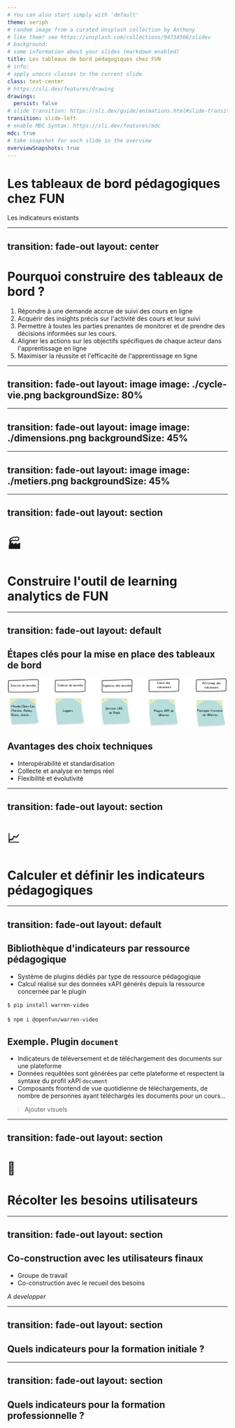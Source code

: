 ```yaml
---
# You can also start simply with 'default'
theme: seriph
# random image from a curated Unsplash collection by Anthony
# like them? see https://unsplash.com/collections/94734566/slidev
# background:
# some information about your slides (markdown enabled)
title: Les tableaux de bord pédagogiques chez FUN
# info: 
# apply unocss classes to the current slide
class: text-center
# https://sli.dev/features/drawing
drawings:
  persist: false
# slide transition: https://sli.dev/guide/animations.html#slide-transitions
transition: slide-left
# enable MDC Syntax: https://sli.dev/features/mdc
mdc: true
# take snapshot for each slide in the overview
overviewSnapshots: true
---
```


# Les tableaux de bord pédagogiques chez FUN

Les indicateurs existants

<div class="abs-br m-6 flex gap-2">
  <a href="https://github.com/slidevjs/slidev" target="_blank" alt="GitHub" title="Open in GitHub"
    class="text-xl slidev-icon-btn opacity-50 !border-none !hover:text-white">
    <carbon-logo-github />
  </a>
</div>

---
transition: fade-out
layout: center
---

# Pourquoi construire des tableaux de bord ?

1. Répondre à une demande accrue de suivi des cours en ligne
2. Acquérir des insights précis sur l'activité des cours et leur suivi
3. Permettre à toutes les parties prenantes de monitorer et de prendre des décisions
   informées sur les cours.
4. Aligner les actions sur les objectifs spécifiques de chaque acteur dans
   l'apprentissage en ligne
5. Maximiser la réussite et l'efficacité de l'apprentissage en ligne

<!-- Objectif: Présenter les indicateurs que FUN propose aujourd'hui dans ses différentes
activités

1. Pourquoi FUN propose ces indicateurs là ?
Car ils répondent au besoin des utilisateurs de la plateforme

2. Pourquoi répondent-ils au besoin des utilisateurs ? 
Car les utilisateurs veulent connaître ses informations sur l'activité des cours

3. Pourquoi les utilisateurs veulent connaitre des infos sur l'activité des
   cours ? 
    a. Car en tant qu'apprenant, on veut savoir où on en est
    b. Car en tant qu'enseignant, on veut savoir ce qu'apprennent et comment ils
apprennent
    c. Car en tant qu'équipe pédagogique, on veut savoir comment réagissent les
apprenants face au contenu proposé pour dispenser le cours
    d. Car en tant qu'administrateur, on veut savoir l'efficacité des cours dispensés
par l'établissement

4.a. Pourquoi l'apprenant veut savoir où il en est ? 
Pour orienter ses efforts, avoir confiance en lui dans sa réussite, planifier
son travail
4.b. Pour savoir si son contenu est de bonne qualité et est adapté pour le cours
4.c. Pour savoir si le cours a été bien construit
4.d. Pour savoir si le cours est utile et la stratégie de diffusion est bonne

5. Pourquoi veulent-ils ça ? 
Pour réussir la mission de l'apprentissage en ligne
a. réussir son cours
b. transmettre son savoir
c. assurer la bonne transmission du cours
d. dispenser des cours de qualité

 -->

---
transition: fade-out
layout: image
image: ./cycle-vie.png
backgroundSize: 80%
---

---
transition: fade-out
layout: image
image: ./dimensions.png
backgroundSize: 45%
---

---
transition: fade-out
layout: image
image: ./metiers.png
backgroundSize: 45%
---

---
transition: fade-out
layout: section
---

# 🏭
# Construire l'outil de learning analytics de FUN

---
transition: fade-out
layout: default
---

## Étapes clés pour la mise en place des tableaux de bord

![Stack Analytics](./public/stack-analytics.png)

## Avantages des choix techniques

* Interopérabilité et standardisation
* Collecte et analyse en temps réel
* Flexibilité et évolutivité

---
transition: fade-out
layout: section
---

# 📈
# Calculer et définir les indicateurs pédagogiques

---
transition: fade-out
layout: default
---

## Bibliothèque d'indicateurs par ressource pédagogique

* Système de plugins dédiés par type de ressource pédagogique
* Calcul réalisé sur des données xAPI générés depuis la ressource concernée par
  le plugin 

```bash
$ pip install warren-video

$ npm i @openfun/warren-video
```

## Exemple. Plugin `document`

- Indicateurs de téléversement et de téléchargement des documents sur une
  plateforme
- Données requêtées sont générées par cette plateforme et respectent la syntaxe
  du profil xAPI `document`
- Composants frontend de vue quotidienne de téléchargements, de nombre de
  personnes ayant téléchargés les documents pour un cours...

> Ajouter visuels

---
transition: fade-out
layout: section
---

# 💬
# Récolter les besoins utilisateurs

---
transition: fade-out
layout: section
---

## Co-construction avec les utilisateurs finaux

* Groupe de travail
* Co-construction avec le recueil des besoins 

*A developper*

---
transition: fade-out
layout: section
---

## Quels indicateurs pour la formation initiale ? 

---
transition: fade-out
layout: section
---

## Quels indicateurs pour la formation professionnelle ?
